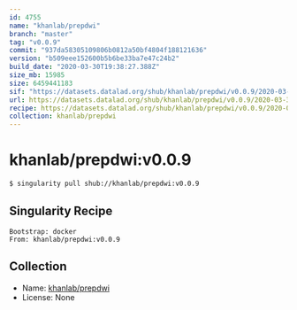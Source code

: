 ```yaml
---
id: 4755
name: "khanlab/prepdwi"
branch: "master"
tag: "v0.0.9"
commit: "937da58305109806b0812a50bf4804f188121636"
version: "b509eee152600b5b6be33ba7e47c24b2"
build_date: "2020-03-30T19:38:27.388Z"
size_mb: 15985
size: 6459441183
sif: "https://datasets.datalad.org/shub/khanlab/prepdwi/v0.0.9/2020-03-30-937da583-b509eee1/b509eee152600b5b6be33ba7e47c24b2.simg"
url: https://datasets.datalad.org/shub/khanlab/prepdwi/v0.0.9/2020-03-30-937da583-b509eee1/
recipe: https://datasets.datalad.org/shub/khanlab/prepdwi/v0.0.9/2020-03-30-937da583-b509eee1/Singularity
collection: khanlab/prepdwi
---
```


# khanlab/prepdwi:v0.0.9

```bash
$ singularity pull shub://khanlab/prepdwi:v0.0.9
```

## Singularity Recipe

```singularity
Bootstrap: docker
From: khanlab/prepdwi:v0.0.9
```

## Collection

 - Name: [khanlab/prepdwi](https://github.com/khanlab/prepdwi)
 - License: None

